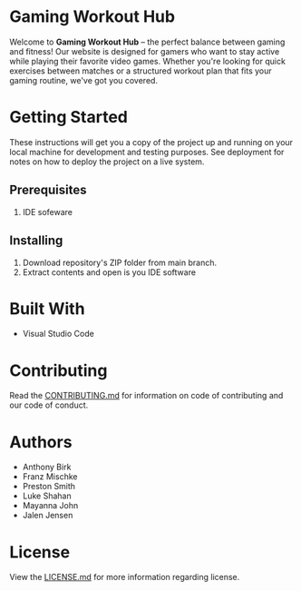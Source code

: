 # Gaming Workout Hub

Welcome to **Gaming Workout Hub** – the perfect balance between gaming and fitness! Our website is designed for gamers who want to stay active while playing their favorite video games. Whether you're looking for quick exercises between matches or a structured workout plan that fits your gaming routine, we've got you covered.

# Getting Started
 These instructions will get you a copy of the project up and running on your local machine for development and testing purposes. See deployment for notes on how to deploy the project on a live system.

## Prerequisites
1. IDE sofeware


## Installing
1. Download repository's ZIP folder from main branch. 
2. Extract contents and open is you IDE software

# Built With
 - Visual Studio Code


# Contributing
Read the [CONTRIBUTING.md](https://github.com/amb2893/CS386Project/blob/testHTML/CONTRIBUTING.md) for information on code of contributing and our code of conduct.

# Authors
 - Anthony Birk
 - Franz Mischke
 - Preston Smith
 - Luke Shahan
 - Mayanna John
 - Jalen Jensen


# License
View the [LICENSE.md](https://github.com/amb2893/CS386Project/blob/testHTML/LICENSE) for more information regarding license.

